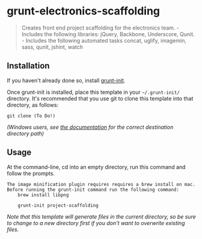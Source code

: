# grunt-electronics-scaffolding

> Creates front end project scaffolding for the electronics team.
	- Includes the following libraries: jQuery, Backbone, Underscore, Qunit.
	- Includes the following automated tasks concat, uglify, imagemin, sass, qunit, jshint, watch

[grunt-init]: http://gruntjs.com/project-scaffolding

## Installation
If you haven't already done so, install [grunt-init][].

Once grunt-init is installed, place this template in your `~/.grunt-init/` directory. It's recommended that you use git to clone this template into that directory, as follows:

```
git clone (To Do!)
```

_(Windows users, see [the documentation][grunt-init] for the correct destination directory path)_

## Usage

At the command-line, cd into an empty directory, run this command and follow the prompts.

```
The image minification plugin requires requires a brew install on mac.
Before running the grunt-init command run the following command:
	brew install libpng

	grunt-init project-scaffolding
```

_Note that this template will generate files in the current directory, so be sure to change to a new directory first if you don't want to overwrite existing files._

